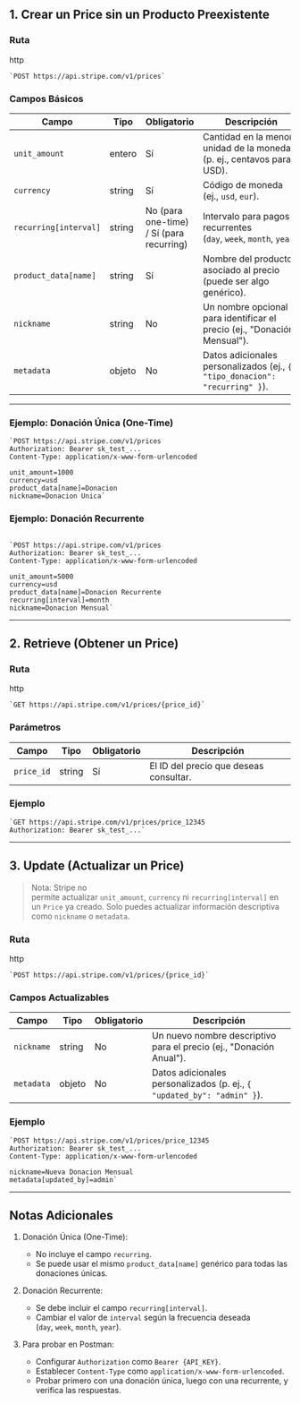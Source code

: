 1\. Crear un Price sin un Producto Preexistente
-----------------------------------------------

### Ruta

http

```
`POST https://api.stripe.com/v1/prices`
```

### Campos Básicos

| Campo | Tipo | Obligatorio | Descripción |
| --- | --- | --- | --- |
| `unit_amount` | entero | Sí | Cantidad en la menor unidad de la moneda (p. ej., centavos para USD). |
| `currency` | string | Sí | Código de moneda (ej., `usd`, `eur`). |
| `recurring[interval]` | string | No (para one-time) / Sí (para recurring) | Intervalo para pagos recurrentes (`day`, `week`, `month`, `year`). |
| `product_data[name]` | string | Sí | Nombre del producto asociado al precio (puede ser algo genérico). |
| `nickname` | string | No | Un nombre opcional para identificar el precio (ej., "Donación Mensual"). |
| `metadata` | objeto | No | Datos adicionales personalizados (ej., `{ "tipo_donacion": "recurring" }`). |

* * * * *

### Ejemplo: Donación Única (One-Time)

```
`POST https://api.stripe.com/v1/prices
Authorization: Bearer sk_test_...
Content-Type: application/x-www-form-urlencoded

unit_amount=1000
currency=usd
product_data[name]=Donacion
nickname=Donacion Unica`
```

### Ejemplo: Donación Recurrente

```

`POST https://api.stripe.com/v1/prices
Authorization: Bearer sk_test_...
Content-Type: application/x-www-form-urlencoded

unit_amount=5000
currency=usd
product_data[name]=Donacion Recurrente
recurring[interval]=month
nickname=Donacion Mensual`

```
* * * * *

2\. Retrieve (Obtener un Price)
-------------------------------

### Ruta

http

```
`GET https://api.stripe.com/v1/prices/{price_id}`
```

### Parámetros

| Campo | Tipo | Obligatorio | Descripción |
| --- | --- | --- | --- |
| `price_id` | string | Sí | El ID del precio que deseas consultar. |

### Ejemplo

```
`GET https://api.stripe.com/v1/prices/price_12345
Authorization: Bearer sk_test_...`
```

* * * * *

3\. Update (Actualizar un Price)
--------------------------------

> Nota: Stripe no permite actualizar `unit_amount`, `currency` ni `recurring[interval]` en un `Price` ya creado. Solo puedes actualizar información descriptiva como `nickname` o `metadata`.

### Ruta

http

```
`POST https://api.stripe.com/v1/prices/{price_id}`
```

### Campos Actualizables

| Campo | Tipo | Obligatorio | Descripción |
| --- | --- | --- | --- |
| `nickname` | string | No | Un nuevo nombre descriptivo para el precio (ej., "Donación Anual"). |
| `metadata` | objeto | No | Datos adicionales personalizados (p. ej., `{ "updated_by": "admin" }`). |

### Ejemplo

```
`POST https://api.stripe.com/v1/prices/price_12345
Authorization: Bearer sk_test_...
Content-Type: application/x-www-form-urlencoded

nickname=Nueva Donacion Mensual
metadata[updated_by]=admin`
```

* * * * *

Notas Adicionales
-----------------

1.  Donación Única (One-Time):

    -   No incluye el campo `recurring`.
    -   Se puede usar el mismo `product_data[name]` genérico para todas las donaciones únicas.
2.  Donación Recurrente:

    -   Se debe incluir el campo `recurring[interval]`.
    -   Cambiar el valor de `interval` según la frecuencia deseada (`day`, `week`, `month`, `year`).
3.  Para probar en Postman:

    -   Configurar `Authorization` como `Bearer {API_KEY}`.
    -   Establecer `Content-Type` como `application/x-www-form-urlencoded`.
    -   Probar primero con una donación única, luego con una recurrente, y verifica las respuestas.
